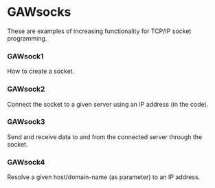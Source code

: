 # GAWsocks
These are examples of increasing functionality for TCP/IP socket programming.

### GAWsock1
How to create a socket.

### GAWsock2
Connect the socket to a given server using an IP address (in the code).

### GAWsock3
Send and receive data to and from the connected server through the socket.

### GAWsock4
Resolve a given host/domain-name (as parameter) to an IP address.

